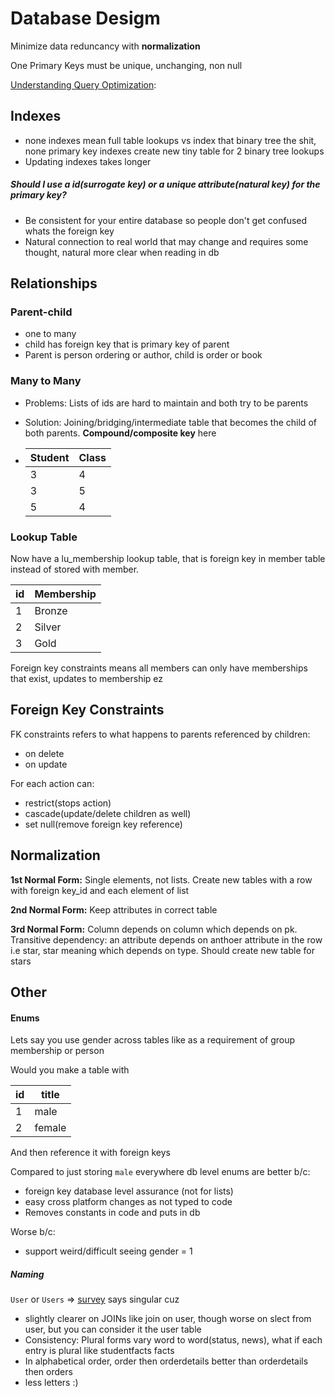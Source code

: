 # Database Desigm

Minimize data reduncancy with **normalization**

One Primary Keys must be unique, unchanging, non null

[Understanding Query Optimization](https://www.sqlite.org/queryplanner.html):

## Indexes

- none indexes mean full table lookups vs index that binary tree the shit, none primary key indexes create new tiny table for 2 binary tree lookups
- Updating indexes takes longer

##### Should I use a id(surrogate key) or a unique attribute(natural key) for the primary key?

- Be consistent for your entire database so people don't get confused whats the foreign key
- Natural connection to real world that may change and requires some thought, natural more clear when reading in db

## Relationships

### Parent-child 

- one to many
- child has foreign key that is primary key of parent
- Parent is person ordering or author, child is order or book

### Many to Many

- Problems: Lists of ids are hard to maintain and both try to be parents

- Solution: Joining/bridging/intermediate table that becomes the child of both parents. **Compound/composite key** here

- | Student | Class |
  | ------- | ----- |
  | 3       | 4     |
  | 3       | 5     |
  | 5       | 4     |

### Lookup Table

Now have a lu_membership lookup table, that is foreign key in member table instead of stored with member. 

| id   | Membership |
| ---- | ---------- |
| 1    | Bronze     |
| 2    | Silver     |
| 3    | Gold       |

Foreign key constraints means all members can only have memberships that exist, updates to membership ez 

## Foreign Key Constraints

FK constraints refers to what happens to parents referenced by children:

- on delete
- on update

For each action can:

- restrict(stops action)
- cascade(update/delete children as well)
- set null(remove foreign key reference)

## Normalization

**1st Normal Form:** Single elements, not lists. Create new tables with a row with foreign key_id and each element of list

**2nd Normal Form:** Keep attributes in correct table

**3rd Normal Form:** Column depends on column which depends on pk. Transitive dependency: an attribute depends on anthoer attribute in the row i.e star, star meaning which depends on type. Should create new table for stars

## Other

#### Enums

Lets say you use gender across tables like as a requirement of group membership or person

Would you make a table with 

| id   | title  |
| ---- | ------ |
| 1    | male   |
| 2    | female |

And then reference it with foreign keys

Compared to just storing `male` everywhere db level enums are  better b/c:

- foreign key database level assurance (not for lists)
- easy cross platform changes as not typed to code 
- Removes constants in code and puts in db

Worse b/c:

- support weird/difficult seeing gender = 1

##### Naming

`User` or `Users` => [survey](https://stackoverflow.com/questions/338156/table-naming-dilemma-singular-vs-plural-names) says singular cuz 

- slightly clearer on JOINs like join on user, though worse on slect from user, but you can consider it the user table 
- Consistency: Plural forms vary word to word(status, news), what if each entry is plural like studentfacts facts
- In alphabetical order, order then orderdetails better than orderdetails then orders
- less letters :)